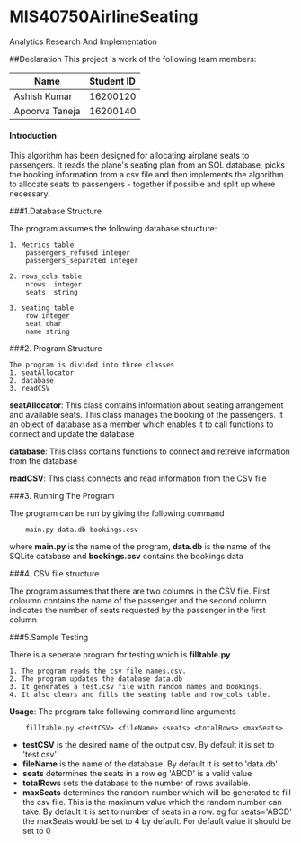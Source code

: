 # MIS40750AirlineSeating
Analytics Research And Implementation

##Declaration
This project is work of the following team members:  

| Name              | Student ID   |
| ------------------|:-------------|
| Ashish Kumar      | 16200120     |
| Apoorva Taneja    | 16200140     |


#### Introduction

This algorithm has been designed for allocating airplane seats to passengers. It reads the plane's seating plan from an SQL database, picks the booking information from a csv file and then implements the algorithm to allocate seats to passengers - together if possible and split up where necessary.

###1.Database Structure

The program assumes the following database structure:
    
    1. Metrics table
        passengers_refused integer
        passengers_separated integer
    
    2. rows_cols table
        nrows  integer
        seats  string
    
    3. seating table
        row integer
        seat char
        name string

###2. Program Structure

    The program is divided into three classes
    1. seatAllocator
    2. database
    3. readCSV
         
__seatAllocator__: This class contains information about seating arrangement and available seats. This class manages the booking of the passengers. It   an object of database as a member which enables it to call functions to connect and update the database

__database__: This class contains functions to connect and retreive information from the database

__readCSV__: This class connects and read information from the CSV file


###3. Running The Program

The program can be run by giving the following command 
``` 
    main.py data.db bookings.csv  
```
where __main.py__ is the name of the program, __data.db__ is the name of the SQLite database and __bookings.csv__ contains the bookings data

###4. CSV file structure

The program assumes that there are two columns in the CSV file. First coloumn contains the name of the passenger and the second column indicates the number of seats requested by the passenger in the first column

###5.Sample Testing

There is a seperate program for testing which is __filltable.py__

    1. The program reads the csv file names.csv.
    2. The program updates the database data.db
    3. It generates a test.csv file with random names and bookings.
    4. It also clears and fills the seating table and row_cols table.

__Usage__:
The program take following command line arguments
```
    filltable.py <testCSV> <fileName> <seats> <totalRows> <maxSeats>  
``` 

* __testCSV__ is the desired name of the output csv. By default it is set to 'test.csv'
* __fileName__ is the name of the database. By default it is set to 'data.db'
* __seats__ determines the seats in a row eg 'ABCD' is a valid value
* __totalRows__ sets the database to the number of rows available.
* __maxSeats__ determines the random number which will be generated to fill the csv file. This is the maximum value which the random number can take. By default it is set to number of seats in a row. eg for seats='ABCD' the maxSeats would be set to 4 by default. For default value it should be set to 0


